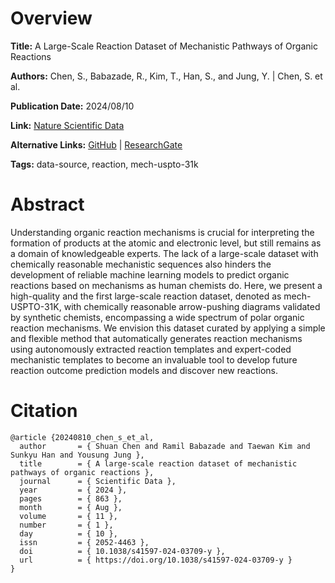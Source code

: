 # Overview
**Title:**
A Large-Scale Reaction Dataset of Mechanistic Pathways of Organic Reactions

**Authors:**
Chen, S., Babazade, R., Kim, T., Han, S., and Jung, Y. |
Chen, S. et al.

**Publication Date:**
2024/08/10

**Link:**
[Nature Scientific Data](https://www.nature.com/articles/s41597-024-03709-y)

**Alternative Links:**
[GitHub](https://github.com/snu-micc/MechFinder) |
[ResearchGate](https://www.researchgate.net/publication/383023679_A_large-scale_reaction_dataset_of_mechanistic_pathways_of_organic_reactions)

**Tags:**
data-source, reaction, mech-uspto-31k


# Abstract
Understanding organic reaction mechanisms is crucial for interpreting the formation of products at the atomic and electronic level, but still remains as a domain of knowledgeable experts.
The lack of a large-scale dataset with chemically reasonable mechanistic sequences also hinders the development of reliable machine learning models to predict organic reactions based on mechanisms as human chemists do.
Here, we present a high-quality and the first large-scale reaction dataset, denoted as mech-USPTO-31K, with chemically reasonable arrow-pushing diagrams validated by synthetic chemists, encompassing a wide spectrum of polar organic reaction mechanisms.
We envision this dataset curated by applying a simple and flexible method that automatically generates reaction mechanisms using autonomously extracted reaction templates and expert-coded mechanistic templates to become an invaluable tool to develop future reaction outcome prediction models and discover new reactions.


# Citation
```
@article {20240810_chen_s_et_al,
  author       = { Shuan Chen and Ramil Babazade and Taewan Kim and Sunkyu Han and Yousung Jung },
  title        = { A large-scale reaction dataset of mechanistic pathways of organic reactions },
  journal      = { Scientific Data },
  year         = { 2024 },
  pages        = { 863 },
  month        = { Aug },
  volume       = { 11 },
  number       = { 1 },
  day          = { 10 },
  issn         = { 2052-4463 },
  doi          = { 10.1038/s41597-024-03709-y },
  url          = { https://doi.org/10.1038/s41597-024-03709-y }
}
```
